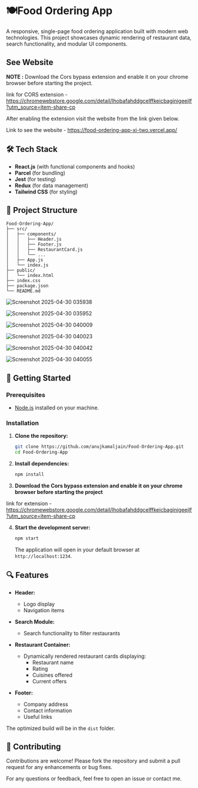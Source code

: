 # 🍽️Food Ordering App

A responsive, single-page food ordering application built with modern web technologies. This project showcases dynamic rendering of restaurant data, search functionality, and modular UI components.

## See Website

**NOTE :**
Download the Cors bypass extension and enable it on your chrome browser before starting the project.

link for CORS extension -  https://chromewebstore.google.com/detail/lhobafahddgcelffkeicbaginigeejlf?utm_source=item-share-cp

After enabling the extension visit the website from the link given below.

Link to see the website - https://food-ordering-app-xi-two.vercel.app/

## 🛠️ Tech Stack

- **React.js** (with functional components and hooks)
- **Parcel** (for bundling)
- **Jest** (for testing)
- **Redux** (for data management)
- **Tailwind CSS** (for styling)

## 📁 Project Structure

```
Food-Ordering-App/
├── src/
│   ├── components/
│   │   ├── Header.js
│   │   ├── Footer.js
│   │   ├── RestaurantCard.js
│   │   └── ...
│   ├── App.js
│   └── index.js
├── public/
│   └── index.html
├── index.css
├── package.json
└── README.md
```

![Screenshot 2025-04-30 035938](https://github.com/user-attachments/assets/7c712950-5aa5-481f-995e-9b5376286c59)

![Screenshot 2025-04-30 035952](https://github.com/user-attachments/assets/7a8c0c3a-aacb-4e40-b9b5-4e1c30d903f9)

![Screenshot 2025-04-30 040009](https://github.com/user-attachments/assets/57242147-b8c9-41c2-af7e-5669fb72eeb5)

![Screenshot 2025-04-30 040023](https://github.com/user-attachments/assets/5ae50980-93cc-4a33-8ef5-c8302202671b)

![Screenshot 2025-04-30 040042](https://github.com/user-attachments/assets/106084b5-5163-4a74-afc3-879231b2c480)

![Screenshot 2025-04-30 040055](https://github.com/user-attachments/assets/397e1006-dc54-4d63-a207-15248cc02bd6)



## 🚀 Getting Started

### Prerequisites

- [Node.js](https://nodejs.org/) installed on your machine.

### Installation

1. **Clone the repository:**

   ```bash
   git clone https://github.com/anujkamaljain/Food-Ordering-App.git
   cd Food-Ordering-App
   ```


2. **Install dependencies:**

   ```bash
   npm install
   ```


3. **Download the Cors bypass extension and enable it on your chrome browser before starting the project**

link for extension - https://chromewebstore.google.com/detail/lhobafahddgcelffkeicbaginigeejlf?utm_source=item-share-cp

4. **Start the development server:**


   ```bash
   npm start
   ```


   The application will open in your default browser at `http://localhost:1234`.

## 🔍 Features

- **Header:**
  - Logo display
  - Navigation items 

- **Search Module:**
  - Search functionality to filter restaurants

- **Restaurant Container:**
  - Dynamically rendered restaurant cards displaying:
    - Restaurant name
    - Rating
    - Cuisines offered
    - Current offers

- **Footer:**
  - Company address
  - Contact information
  - Useful links

The optimized build will be in the `dist` folder.

## 🤝 Contributing

Contributions are welcome! Please fork the repository and submit a pull request for any enhancements or bug fixes.

For any questions or feedback, feel free to open an issue or contact me.

